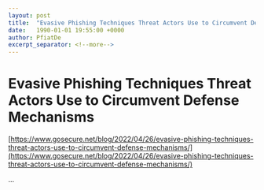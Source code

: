 ```yaml
---
layout: post
title:  "Evasive Phishing Techniques Threat Actors Use to Circumvent Defense Mechanisms"
date:   1990-01-01 19:55:00 +0000
author: PfiatDe
excerpt_separator: <!--more-->
---
```


# Evasive Phishing Techniques Threat Actors Use to Circumvent Defense Mechanisms
[https://www.gosecure.net/blog/2022/04/26/evasive-phishing-techniques-threat-actors-use-to-circumvent-defense-mechanisms/](https://www.gosecure.net/blog/2022/04/26/evasive-phishing-techniques-threat-actors-use-to-circumvent-defense-mechanisms/)

...
<!--more-->
